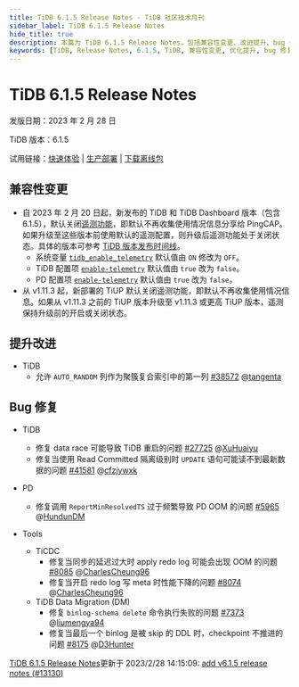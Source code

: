 ```yaml
---
title: TiDB 6.1.5 Release Notes - TiDB 社区技术月刊
sidebar_label: TiDB 6.1.5 Release Notes
hide_title: true
description: 本篇为 TiDB 6.1.5 Release Notes，包括兼容性变更、改进提升、bug 修复等。
keywords: [TiDB, Release Notes, 6.1.5, TiDB, 兼容性变更, 优化提升, bug 修复]
---
```


# TiDB 6.1.5 Release Notes

发版日期：2023 年 2 月 28 日

TiDB 版本：6.1.5

试用链接：[快速体验](https://docs.pingcap.com/zh/tidb/v6.1/quick-start-with-tidb) | [生产部署](https://docs.pingcap.com/zh/tidb/v6.1/production-deployment-using-tiup) | [下载离线包](https://cn.pingcap.com/product-community/?version=v6.1.5#version-list)

## 兼容性变更

- 自 2023 年 2 月 20 日起，新发布的 TiDB 和 TiDB Dashboard 版本（包含 6.1.5），默认关闭[遥测功能](https://docs.pingcap.com/zh/tidb/v6.1/telemetry)，即默认不再收集使用情况信息分享给 PingCAP。如果升级至这些版本前使用默认的遥测配置，则升级后遥测功能处于关闭状态。具体的版本可参考 [TiDB 版本发布时间线](https://docs.pingcap.com/zh/tidb/v6.1/release-timeline)。
  - 系统变量 [`tidb_enable_telemetry`](https://docs.pingcap.com/zh/tidb/v6.1/system-variables#tidb_enable_telemetry-从-v402-版本开始引入) 默认值由 `ON` 修改为 `OFF`。
  - TiDB 配置项 [`enable-telemetry`](https://docs.pingcap.com/zh/tidb/v6.1/tidb-configuration-file#enable-telemetry-从-v402-版本开始引入) 默认值由 `true` 改为 `false`。
  - PD 配置项 [`enable-telemetry`](https://docs.pingcap.com/zh/tidb/v6.1/pd-configuration-file#enable-telemetry) 默认值由 `true` 改为 `false`。
- 从 v1.11.3 起，新部署的 TiUP 默认关闭遥测功能，即默认不再收集使用情况信息。如果从 v1.11.3 之前的 TiUP 版本升级至 v1.11.3 或更高 TiUP 版本，遥测保持升级前的开启或关闭状态。

## 提升改进

- TiDB
  - 允许 `AUTO_RANDOM` 列作为聚簇复合索引中的第一列 [#38572](https://github.com/pingcap/tidb/issues/38572) @[tangenta](https://github.com/tangenta)

## Bug 修复

- TiDB
  - 修复 data race 可能导致 TiDB 重启的问题 [#27725](https://github.com/pingcap/tidb/issues/27725) @[XuHuaiyu](https://github.com/XuHuaiyu)
  - 修复当使用 Read Committed 隔离级别时 `UPDATE` 语句可能读不到最新数据的问题 [#41581](https://github.com/pingcap/tidb/issues/41581) @[cfzjywxk](https://github.com/cfzjywxk)

- PD
  - 修复调用 `ReportMinResolvedTS` 过于频繁导致 PD OOM 的问题 [#5965](https://github.com/tikv/pd/issues/5965) @[HundunDM](https://github.com/HunDunDM)

- Tools
  - TiCDC
    - 修复当同步的延迟过大时 apply redo log 可能会出现 OOM 的问题 [#8085](https://github.com/pingcap/tiflow/issues/8085) @[CharlesCheung96](https://github.com/CharlesCheung96)
    - 修复当开启 redo log 写 meta 时性能下降的问题 [#8074](https://github.com/pingcap/tiflow/issues/8074) @[CharlesCheung96](https://github.com/CharlesCheung96)
  - TiDB Data Migration (DM)
    - 修复 `binlog-schema delete` 命令执行失败的问题 [#7373](https://github.com/pingcap/tiflow/issues/7373) @[liumengya94](https://github.com/liumengya94)
    - 修复当最后一个 binlog 是被 skip 的 DDL 时，checkpoint 不推进的问题 [#8175](https://github.com/pingcap/tiflow/issues/8175) @[D3Hunter](https://github.com/D3Hunter)

[TiDB 6.1.5 Release Notes](https://github.com/pingcap/docs-cn/blob/release-6.1/releases/release-6.1.5.md)更新于 2023/2/28 14:15:09: [add v6.1.5 release notes (#13130)](https://github.com/pingcap/docs-cn/commit/7ffa20ebd536c06ec3f752292a2daa589a22d7ad)
